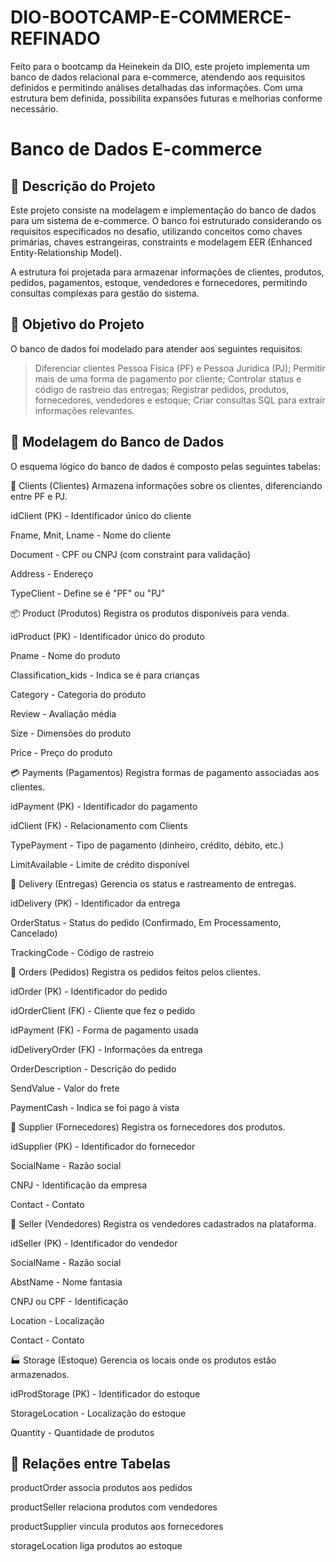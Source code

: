 # DIO-BOOTCAMP-E-COMMERCE-REFINADO
Feito para o bootcamp da Heinekein da DIO, este projeto implementa um banco de dados relacional para e-commerce, atendendo aos requisitos definidos e permitindo análises detalhadas das informações. Com uma estrutura bem definida, possibilita expansões futuras e melhorias conforme necessário.

# Banco de Dados E-commerce

## 📌 Descrição do Projeto ##

Este projeto consiste na modelagem e implementação do banco de dados para um sistema de e-commerce. O banco foi estruturado considerando os requisitos especificados no desafio, utilizando conceitos como chaves primárias, chaves estrangeiras, constraints e modelagem EER (Enhanced Entity-Relationship Model).

A estrutura foi projetada para armazenar informações de clientes, produtos, pedidos, pagamentos, estoque, vendedores e fornecedores, permitindo consultas complexas para gestão do sistema.

## 🎯 Objetivo do Projeto ##

O banco de dados foi modelado para atender aos seguintes requisitos:

> Diferenciar clientes Pessoa Física (PF) e Pessoa Jurídica (PJ);
> Permitir mais de uma forma de pagamento por cliente;
> Controlar status e código de rastreio das entregas;
> Registrar pedidos, produtos, fornecedores, vendedores e estoque;
> Criar consultas SQL para extrair informações relevantes.

## 📂 Modelagem do Banco de Dados ##

O esquema lógico do banco de dados é composto pelas seguintes tabelas:

🛒 Clients (Clientes)
Armazena informações sobre os clientes, diferenciando entre PF e PJ.

idClient (PK) - Identificador único do cliente

Fname, Mnit, Lname - Nome do cliente

Document - CPF ou CNPJ (com constraint para validação)

Address - Endereço

TypeClient - Define se é "PF" ou "PJ"

📦 Product (Produtos)
Registra os produtos disponíveis para venda.

idProduct (PK) - Identificador único do produto

Pname - Nome do produto

Classification_kids - Indica se é para crianças

Category - Categoria do produto

Review - Avaliação média

Size - Dimensões do produto

Price - Preço do produto

💳 Payments (Pagamentos)
Registra formas de pagamento associadas aos clientes.

idPayment (PK) - Identificador do pagamento

idClient (FK) - Relacionamento com Clients

TypePayment - Tipo de pagamento (dinheiro, crédito, débito, etc.)

LimitAvailable - Limite de crédito disponível

🚚 Delivery (Entregas)
Gerencia os status e rastreamento de entregas.

idDelivery (PK) - Identificador da entrega

OrderStatus - Status do pedido (Confirmado, Em Processamento, Cancelado)

TrackingCode - Código de rastreio

📑 Orders (Pedidos)
Registra os pedidos feitos pelos clientes.

idOrder (PK) - Identificador do pedido

idOrderClient (FK) - Cliente que fez o pedido

idPayment (FK) - Forma de pagamento usada

idDeliveryOrder (FK) - Informações da entrega

OrderDescription - Descrição do pedido

SendValue - Valor do frete

PaymentCash - Indica se foi pago à vista

🏪 Supplier (Fornecedores)
Registra os fornecedores dos produtos.

idSupplier (PK) - Identificador do fornecedor

SocialName - Razão social

CNPJ - Identificação da empresa

Contact - Contato

🏬 Seller (Vendedores)
Registra os vendedores cadastrados na plataforma.

idSeller (PK) - Identificador do vendedor

SocialName - Razão social

AbstName - Nome fantasia

CNPJ ou CPF - Identificação

Location - Localização

Contact - Contato

🏭 Storage (Estoque)
Gerencia os locais onde os produtos estão armazenados.

idProdStorage (PK) - Identificador do estoque

StorageLocation - Localização do estoque

Quantity - Quantidade de produtos

## 🔗 Relações entre Tabelas ##
productOrder associa produtos aos pedidos

productSeller relaciona produtos com vendedores

productSupplier vincula produtos aos fornecedores

storageLocation liga produtos ao estoque

